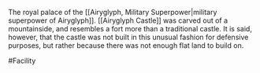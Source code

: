 The royal palace of the <span class="political-bodies-places">[[Airyglyph, Military Superpower|military superpower of Airyglyph]]</span>. <span class="political-bodies-places">[[Airyglyph Castle]]</span> was carved out of a mountainside, and resembles a fort more than a traditional castle.  It is said, however, that the castle was not built in this unusual fashion for defensive purposes, but rather because there was not enough flat land to build on.

#Facility